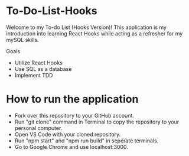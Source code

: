 # To-Do-List-Hooks

Welcome to my To-do List (Hooks Version)! This application is my introduction into learning React Hooks while acting as a refresher for my mySQL skills.

Goals

- Utilize React Hooks
- Use SQL as a database
- Implement TDD

# How to run the application

- Fork over this repository to your GitHub account.
- Run "git clone" command in Terminal to copy the repository to your personal computer.
- Open VS Code with your cloned repository.
- Run "npm start" and "npm run build" in seperate terminals.
- Go to Google Chrome and use localhost:3000.